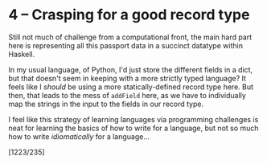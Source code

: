 # 4 &ndash; Crasping for a good record type
Still not much of challenge from a computational front, the main hard part here is representing all this passport data in a succinct datatype within Haskell.

In my usual language, of Python, I'd just store the different fields in a dict, but that doesn't seem in keeping with a more strictly typed language? It feels like I _should_ be using a more statically-defined record type here. But then, that leads to the mess of `addField` here, as we have to individually map the strings in the input to the fields in our record type.

I feel like this strategy of learning languages via programming challenges is neat for learning the basics of how to write for a language, but not so much how to write _idiomatically_ for a language...

[1223/235]
